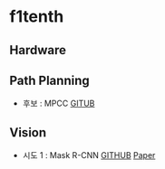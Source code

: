 # f1tenth

## Hardware

## Path Planning

- 후보 : MPCC [GITUB](https://github.com/alexliniger/MPCC)

## Vision

- 시도 1 : Mask R-CNN [GITHUB](https://github.com/facebookresearch/detectron) [Paper](https://arxiv.org/pdf/1703.06870.pdf)
